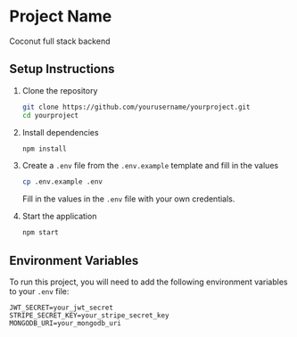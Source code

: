 # Project Name

Coconut full stack backend

## Setup Instructions

1. Clone the repository

   ```sh
   git clone https://github.com/yourusername/yourproject.git
   cd yourproject
   ```

2. Install dependencies

   ```sh
   npm install
   ```

3. Create a `.env` file from the `.env.example` template and fill in the values

   ```sh
   cp .env.example .env
   ```

   Fill in the values in the `.env` file with your own credentials.

4. Start the application

   ```sh
   npm start
   ```

## Environment Variables

To run this project, you will need to add the following environment variables to your `.env` file:

```plaintext
JWT_SECRET=your_jwt_secret
STRIPE_SECRET_KEY=your_stripe_secret_key
MONGODB_URI=your_mongodb_uri
```
